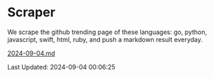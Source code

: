 # Scraper

We scrape the github trending page of these languages: go, python, javascript, swift, html, ruby, and push a markdown result everyday.

[2024-09-04.md](https://github.com/henson/Scraper/blob/master/2024-09-04.md)

Last Updated: 2024-09-04 00:06:25